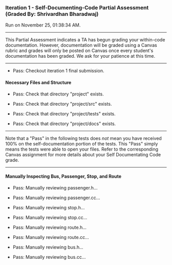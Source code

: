 ### Iteration 1 - Self-Documenting-Code Partial Assessment (Graded By: Shrivardhan Bharadwaj)

Run on November 25, 01:38:34 AM.

<hr>

This Partial Assessment indicates a TA has begun grading your within-code documentation. However, documentation will be graded using a Canvas rubric and grades will only be posted on Canvas once every student's documentation has been graded. We ask for your patience at this time.

<hr>

+ Pass: Checkout iteration 1 final submission.




#### Necessary Files and Structure

+ Pass: Check that directory "project" exists.

+ Pass: Check that directory "project/src" exists.

+ Pass: Check that directory "project/tests" exists.

+ Pass: Check that directory "project/docs" exists.

<hr>

Note that a "Pass" in the following tests does _not_ mean you have received 100% on the self-documentation portion of the tests. This "Pass" simply means the tests were able to open your files. Refer to the corresponding Canvas assignment for more details about your Self Documentating Code grade.

<hr>


#### Manually Inspecting Bus, Passenger, Stop, and Route

+ Pass: Manually reviewing passenger.h...

    

+ Pass: Manually reviewing passenger.cc...

    

+ Pass: Manually reviewing stop.h...

    

+ Pass: Manually reviewing stop.cc...

    

+ Pass: Manually reviewing route.h...

    

+ Pass: Manually reviewing route.cc...

    

+ Pass: Manually reviewing bus.h...

    

+ Pass: Manually reviewing bus.cc...

    

